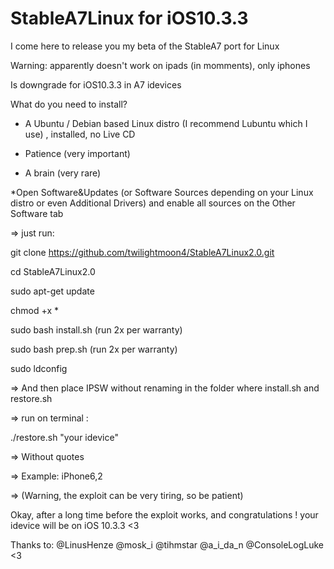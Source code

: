 # StableA7Linux for iOS10.3.3

I come here to release you my beta of the StableA7 port for Linux

Warning: apparently doesn't work on ipads (in momments), only iphones

Is downgrade for iOS10.3.3 in A7 idevices

What do you need to install?

- A Ubuntu / Debian based Linux distro (I recommend Lubuntu which I use) , installed, no Live CD

- Patience (very important)

- A brain (very rare)

*Open Software&Updates (or Software Sources depending on your Linux distro or even Additional Drivers) and enable all sources on the Other Software tab

=> just run:

git clone https://github.com/twilightmoon4/StableA7Linux2.0.git

cd StableA7Linux2.0

sudo apt-get update

chmod +x *

sudo bash install.sh (run 2x per warranty)

sudo bash prep.sh (run 2x per warranty)

sudo ldconfig

=> And then place IPSW without renaming in the folder where install.sh and restore.sh

=> run on terminal :

./restore.sh "your idevice"

=> Without quotes

=> Example: iPhone6,2

=> (Warning, the exploit can be very tiring, so be patient)

Okay, after a long time before the exploit works, and congratulations ! your idevice will be on iOS 10.3.3 <3

Thanks to: @LinusHenze @mosk_i @tihmstar @a_i_da_n @ConsoleLogLuke <3
